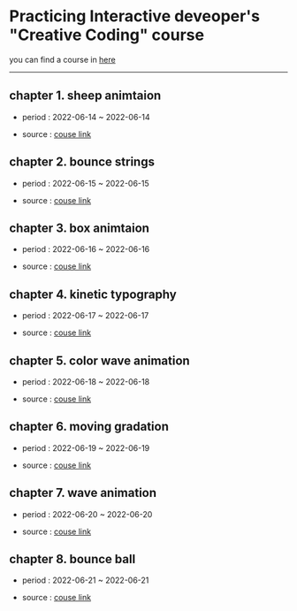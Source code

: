 # Practicing Interactive deveoper's "Creative Coding" course

you can find a course in [here](https://youtu.be/hCHL7sydzn0)

<hr></hr>

## chapter 1. sheep animtaion

* period : 2022-06-14 ~ 2022-06-14

* source : [couse link](https://youtu.be/hCHL7sydzn0)


## chapter 2. bounce strings

* period : 2022-06-15 ~ 2022-06-15

* source : [couse link](https://youtu.be/dXhAQbE8iBg)


## chapter 3. box animtaion

* period : 2022-06-16 ~ 2022-06-16

* source : [couse link](https://youtu.be/XNxkVVK6m80)

## chapter 4. kinetic typography

* period : 2022-06-17 ~ 2022-06-17

* source : [couse link](https://youtu.be/HMQ9fEX28fk)

## chapter 5. color wave animation

* period : 2022-06-18 ~ 2022-06-18

* source : [couse link](https://youtu.be/kpF0n39xXVM)

## chapter 6. moving gradation

* period : 2022-06-19 ~ 2022-06-19

* source : [couse link](https://youtu.be/D6EiRSRhsbQ)

## chapter 7. wave animation

* period : 2022-06-20 ~ 2022-06-20

* source : [couse link](https://youtu.be/LLfhY4eVwDY)

## chapter 8. bounce ball

* period : 2022-06-21 ~ 2022-06-21

* source : [couse link](https://youtu.be/sLCiI6d5vTM)

